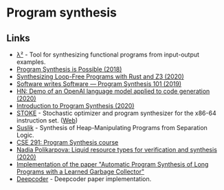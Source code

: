 # Program synthesis

## Links

* [λ²](https://github.com/jfeser/L2) - Tool for synthesizing functional programs from input-output examples.
* [Program Synthesis is Possible \(2018\)](https://www.cs.cornell.edu/~asampson/blog/minisynth.html)
* [Synthesizing Loop-Free Programs with Rust and Z3 \(2020\)](https://fitzgeraldnick.com/2020/01/13/synthesizing-loop-free-programs.html)
* [Software writes Software — Program Synthesis 101 \(2019\)](https://medium.com/@vidiborskiy/software-writes-software-program-synthesis-101-294a9a35177)
* [HN: Demo of an OpenAI language model applied to code generation \(2020\)](https://news.ycombinator.com/item?id=23250379)
* [Introduction to Program Synthesis \(2020\)](http://people.csail.mit.edu/asolar/SynthesisCourse/index.htm)
* [STOKE](https://github.com/StanfordPL/stoke) - Stochastic optimizer and program synthesizer for the x86-64 instruction set. \([Web](http://stoke.stanford.edu/)\)
* [Suslik](https://github.com/TyGuS/suslik) - Synthesis of Heap-Manipulating Programs from Separation Logic.
* [CSE 291: Program Synthesis course](https://github.com/nadia-polikarpova/cse291-program-synthesis)
* [Nadia Polikarpova: Liquid resource types for verification and synthesis \(2020\)](https://www.youtube.com/watch?v=BW3ZDtjD_Yw)
* [Implementation of the paper "Automatic Program Synthesis of Long Programs with a Learned Garbage Collector"](https://github.com/amitz25/PCCoder)
* [Deepcoder](https://github.com/dkamm/deepcoder) - Deepcoder paper implementation.

